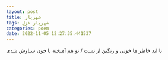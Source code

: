 ```yaml
---
layout: post
title: شهریار
tags: شهریار غزل
categories: poem
date: 2022-11-05 12:27:35.441537
---
```


تا ابد خاطر ما خونی و رنگین از تست / تو هم آمیخته با خون سیاوش شدی